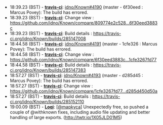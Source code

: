 * <a id="18:39.23">18:39.23 (BST)</a> - __[travis-ci](https://github.com/travis-ci)__: <a href="https://github.com/idno/Known/issues/4190">idno/Known#4190</a> (master - 6f30eed : Marcus Povey): The build has errored.
* <a id="18:39.23">18:39.23 (BST)</a> - __[travis-ci](https://github.com/travis-ci)__: Change view : https://github.com/idno/Known/compare/809774e2c528...6f30eed3883c
* <a id="18:39.23">18:39.23 (BST)</a> - __[travis-ci](https://github.com/travis-ci)__: Build details : https://travis-ci.org/idno/Known/builds/285147008
* <a id="18:44.58">18:44.58 (BST)</a> - __[travis-ci](https://github.com/travis-ci)__: <a href="https://github.com/idno/Known/issues/4191">idno/Known#4191</a> (master - 1cfe326 : Marcus Povey): The build has errored.
* <a id="18:44.58">18:44.58 (BST)</a> - __[travis-ci](https://github.com/travis-ci)__: Change view : https://github.com/idno/Known/compare/6f30eed3883c...1cfe3267fd77
* <a id="18:44.58">18:44.58 (BST)</a> - __[travis-ci](https://github.com/travis-ci)__: Build details : https://travis-ci.org/idno/Known/builds/285147383
* <a id="18:57.27">18:57.27 (BST)</a> - __[travis-ci](https://github.com/travis-ci)__: <a href="https://github.com/idno/Known/issues/4193">idno/Known#4193</a> (master - d285d45 : Marcus Povey): The build has errored.
* <a id="18:57.27">18:57.27 (BST)</a> - __[travis-ci](https://github.com/travis-ci)__: Change view : https://github.com/idno/Known/compare/1cfe3267fd77...d285d450d50a
* <a id="18:57.27">18:57.27 (BST)</a> - __[travis-ci](https://github.com/travis-ci)__: Build details : https://travis-ci.org/idno/Known/builds/285152110
* <a id="19:00.09">19:00.09 (BST)</a> - __[Loqi](https://github.com/Loqi)__: [<a href="https://twitter.com/mapkyca">@mapkyca</a>] Unexpectedly free, so pushed a couple of @withknown fixes, including audio file updating and better handling of large exports. (http://twtr.io/1X05JLD01M5)
